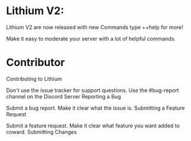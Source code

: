# Lithium V2:

Lithium V2 are now released with new Commands type ++help for more!

Make it easy to moderate your server with a lot of helpful commands.

# Contributor

Contributing to Lithium

Don't use the issue tracker for support questions. Use the #bug-report channel on the Discord Server
Reporting a Bug

Submit a bug report. Make it clear what the issue is.
Submitting a Feature Request

Submit a feature request. Make it clear what feature you want added to coward.
Submitting Changes
